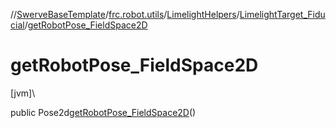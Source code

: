 //[SwerveBaseTemplate](../../../../index.md)/[frc.robot.utils](../../index.md)/[LimelightHelpers](../index.md)/[LimelightTarget_Fiducial](index.md)/[getRobotPose_FieldSpace2D](get-robot-pose_-field-space2-d.md)

# getRobotPose_FieldSpace2D

[jvm]\

public Pose2d[getRobotPose_FieldSpace2D](get-robot-pose_-field-space2-d.md)()

